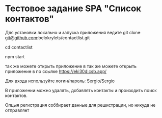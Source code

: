 # Тестовое задание SPA "Список контактов"

Для установки локально и запуска приложения ведите git clone git@github.com:belokrylets/contactlist.git

cd contactlist

npm start

так же можете открыть приложение в так же можете открыть приложение в по ссылке https://eki30d.csb.app/

Для входа используйте логин/пароль: Sergio/Sergio

В приложении можно удалять, добавлять контакты и произодить поиск контактов.

Опцыя регистрация соббирает данные для решистрации, но никуда не отправляет

